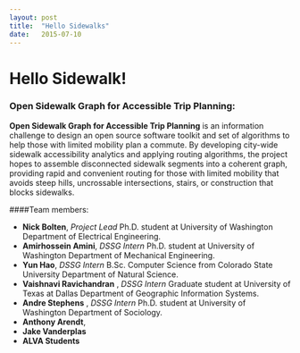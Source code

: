 ```yaml
---
layout: post
title:  "Hello Sidewalks"
date:   2015-07-10
---
```


# Hello Sidewalk!

### Open Sidewalk Graph for Accessible Trip Planning:

**Open Sidewalk Graph for Accessible Trip Planning** is an information challenge to design an open source software toolkit and set of algorithms to help those with limited mobility plan a commute. By developing city-wide sidewalk accessibility analytics and applying routing algorithms, the project hopes to assemble disconnected sidewalk segments into a coherent graph, providing rapid and convenient routing for those with limited mobility that avoids steep hills, uncrossable intersections, stairs, or construction that blocks sidewalks.

####Team members:
* **Nick Bolten**, *Project Lead*
Ph.D. student at University of Washington Department of Electrical Engineering.
* **Amirhossein Amini**, *DSSG Intern*
Ph.D. student at University of Washington Department of Mechanical Engineering.
* **Yun Hao**, *DSSG Intern*
B.Sc. Computer Science from Colorado State University Department of Natural Science.
* **Vaishnavi Ravichandran** , *DSSG Intern*
Graduate student at University of Texas at Dallas Department of Geographic Information Systems.
* **Andre Stephens** , *DSSG Intern*
Ph.D. student at University of Washington Department of Sociology.
* **Anthony Arendt**,
* **Jake Vanderplas**
* **ALVA Students**

[github]:    https://github.com/yunhaolucky/DSSG_sidewalk
